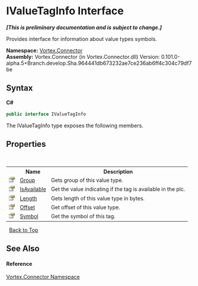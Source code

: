 # IValueTagInfo Interface
 _**\[This is preliminary documentation and is subject to change.\]**_

Provides interface for information about value types symbols.

**Namespace:**&nbsp;<a href="N_Vortex_Connector.md">Vortex.Connector</a><br />**Assembly:**&nbsp;Vortex.Connector (in Vortex.Connector.dll) Version: 0.101.0-alpha.5+Branch.develop.Sha.964441db673232ae7ce236ab6ff4c304c79df7be

## Syntax

**C#**<br />
``` C#
public interface IValueTagInfo
```

The IValueTagInfo type exposes the following members.


## Properties
&nbsp;<table><tr><th></th><th>Name</th><th>Description</th></tr><tr><td>![Public property](media/pubproperty.gif "Public property")</td><td><a href="P_Vortex_Connector_IValueTagInfo_Group.md">Group</a></td><td>
Gets group of this value type.</td></tr><tr><td>![Public property](media/pubproperty.gif "Public property")</td><td><a href="P_Vortex_Connector_IValueTagInfo_IsAvailable.md">IsAvailable</a></td><td>
Get the value indicating if the tag is available in the plc.</td></tr><tr><td>![Public property](media/pubproperty.gif "Public property")</td><td><a href="P_Vortex_Connector_IValueTagInfo_Length.md">Length</a></td><td>
Gets length of this value type in bytes.</td></tr><tr><td>![Public property](media/pubproperty.gif "Public property")</td><td><a href="P_Vortex_Connector_IValueTagInfo_Offset.md">Offset</a></td><td>
Get offset of this value type.</td></tr><tr><td>![Public property](media/pubproperty.gif "Public property")</td><td><a href="P_Vortex_Connector_IValueTagInfo_Symbol.md">Symbol</a></td><td>
Get the symbol of this tag.</td></tr></table>&nbsp;
<a href="#ivaluetaginfo-interface">Back to Top</a>

## See Also


#### Reference
<a href="N_Vortex_Connector.md">Vortex.Connector Namespace</a><br />